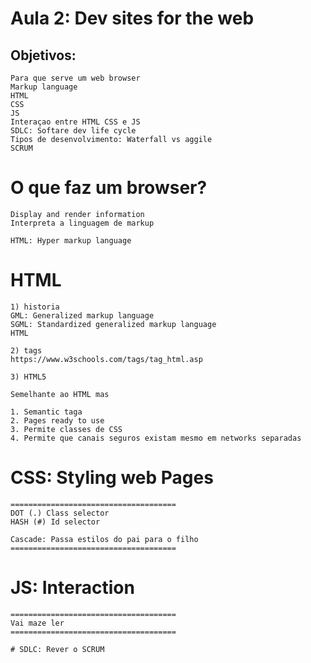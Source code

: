 # Aula 2: Dev sites for the web

## Objetivos: 

```
Para que serve um web browser
Markup language
HTML
CSS
JS
Interaçao entre HTML CSS e JS
SDLC: Softare dev life cycle
Tipos de desenvolvimento: Waterfall vs aggile
SCRUM
```
# O que faz um browser?

```
Display and render information
Interpreta a linguagem de markup

HTML: Hyper markup language
```

# HTML

```
1) historia
GML: Generalized markup language
SGML: Standardized generalized markup language
HTML

2) tags
https://www.w3schools.com/tags/tag_html.asp

3) HTML5 

Semelhante ao HTML mas

1. Semantic taga 
2. Pages ready to use
3. Permite classes de CSS
4. Permite que canais seguros existam mesmo em networks separadas
```

# CSS: Styling web Pages

```
=====================================
DOT (.) Class selector
HASH (#) Id selector

Cascade: Passa estilos do pai para o filho
=====================================
```

# JS: Interaction
```
=====================================
Vai maze ler
=====================================

# SDLC: Rever o SCRUM
```


